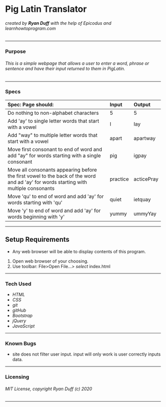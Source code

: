 # Pig Latin Translator

###### created by **Ryan Duff** with the help of Epicodus and learnhowtoprogram.com
---
### Purpose
###### This is a simple webpage that allows a user to enter a word, phrase or sentence and have their input returned to them in PigLatin.
---
### Specs
| Spec: Page should: | Input | Output |
|:-|:-|:-|
| Do nothing to non-alphabet characters | 5|5|
| Add 'ay' to single letter words that start with a vowel|I|Iay|
|Add "way" to multiple letter words that start with a vowel|apart|apartway|
|Move first consonant to end of word and add "ay" for words starting with a single consonant|pig|igpay|
|Move all consonants appearing before the first vowel to the back of the word and ad 'ay' for words starting with multiple consonants|practice|acticePray|
|Move 'qu' to end of word and add 'ay' for words starting with 'qu'|quiet|ietquay|
|Move 'y' to end of word and add 'ay' for words beginning with 'y'|yummy|ummyYay|
---
## Setup Requirements
 * Any web browser will be able to display contents of this program. 
 1. Open web browser of your choosing.
 2. Use toolbar: File>Open File...> *select* index.html
---
### Tech Used
* *HTML*
* *CSS*
* *git*
* *gitHub*
* *Bootstrap*
* *jQuery*
* *JavaScript*
---
### Known Bugs
 * site does not filter user input. input will only work is user correctly inputs data.
---
### Licensing
###### MIT License, copyright Ryan Duff (c) 2020
---